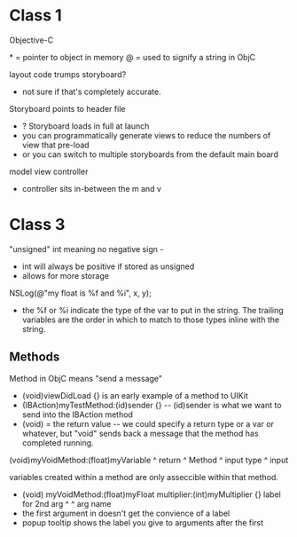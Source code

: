 # Class 1

Objective-C

\* = pointer to object in memory
@ = used to signify a string in ObjC

layout code trumps storyboard?
- not sure if that's completely accurate.

Storyboard points to header file
- ?
Storyboard loads in full at launch
- you can programmatically generate views to reduce the numbers of view that pre-load
- or you can switch to multiple storyboards from the default main board

model view controller
- controller sits in-between the m and v

# Class 3

"unsigned" int meaning no negative sign - 
- int will always be positive if stored as unsigned
- allows for more storage

NSLog(@"my float is %f and %i", x, y);
- the %f or %i indicate the type of the var to put in the string. The trailing variables are the order in which to match to those types inline with the string.

## Methods
Method in ObjC means "send a message"
- (void)viewDidLoad {} is an early example of a method to UIKit
- (IBAction)myTestMethod:(id)sender {}
-- (id)sender is what we want to send into the IBAction method
- (void) = the return value
-- we could specify a return type or a var or whatever, but "void" sends back a message that the method has completed running.

(void)myVoidMethod:(float)myVariable
^ return  ^ Method  ^ input type  ^ input 

variables created within a method are only asseccible within that method. 

- (void) myVoidMethod:(float)myFloat multiplier:(int)myMultiplier {}
                        label for 2nd arg ^              ^ arg name
- the first argument in doesn't get the convience of a label
- popup tooltip shows the label you give to arguments after the first
